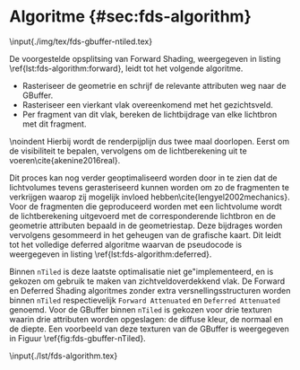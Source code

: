 # Algoritme {#sec:fds-algorithm}

\input{./img/tex/fds-gbuffer-ntiled.tex}

De voorgestelde opsplitsing van Forward Shading, weergegeven in listing \ref{lst:fds-algorithm:forward},
leidt tot het volgende algoritme.

* Rasteriseer de geometrie en schrijf de relevante attributen weg naar de GBuffer.
* Rasteriseer een vierkant vlak overeenkomend met het gezichtsveld.
* Per fragment van dit vlak, bereken de lichtbijdrage van elke lichtbron met dit fragment.
  
\noindent Hierbij wordt de renderpijplijn dus twee maal doorlopen. Eerst om de visibiliteit
te bepalen, vervolgens om de lichtberekening uit te voeren\cite{akenine2016real}.
  
Dit proces kan nog verder geoptimaliseerd worden door in te zien dat de lichtvolumes
tevens gerasteriseerd kunnen worden om zo de fragmenten te verkrijgen waarop zij mogelijk
invloed hebben\cite{lengyel2002mechanics}. Voor de fragmenten die geproduceerd worden met een lichtvolume wordt 
de lichtberekening uitgevoerd met de corresponderende lichtbron en de geometrie attributen
bepaald in de geometriestap. Deze bijdrages worden vervolgens gesommeerd in het geheugen
van de grafische kaart. Dit leidt tot het volledige deferred algoritme waarvan de pseudocode
is weergegeven in listing \ref{lst:fds-algorithm:deferred}.

Binnen `nTiled` is deze laatste optimalisatie niet ge\"implementeerd, en is gekozen om 
gebruik te maken van zichtveldoverdekkend vlak. De Forward en Deferred Shading algoritmes zonder
extra versnellingsstructuren worden binnen `nTiled` respectievelijk `Forward Attenuated`
en `Deferred Attenuated` genoemd. Voor de GBuffer binnen `nTiled` is gekozen voor drie
texturen waarin drie attributen worden opgeslagen: de diffuse kleur, de normaal en de diepte. 
Een voorbeeld van deze texturen van de GBuffer is weergegeven in Figuur \ref{fig:fds-gbuffer-nTiled}.

\input{./lst/fds-algorithm.tex}

